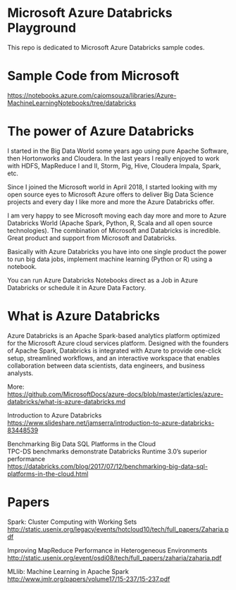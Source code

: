 # Microsoft Azure Databricks Playground

This repo is dedicated to Microsoft Azure Databricks sample codes.

# Sample Code from Microsoft
https://notebooks.azure.com/caiomsouza/libraries/Azure-MachineLearningNotebooks/tree/databricks

# The power of Azure Databricks

I started in the Big Data World some years ago using pure Apache Software, then Hortonworks and Cloudera. In the last years I really enjoyed to work with HDFS, MapReduce I and II, Storm, Pig, Hive, Cloudera Impala, Spark, etc. 

Since I joined the Microsoft world in April 2018, I started looking with my open source eyes to Microsoft Azure offers to deliver Big Data Science projects and every day I like more and more the Azure Databricks offer. 

I am very happy to see Microsoft moving each day more and more to Azure Databricks World (Apache Spark, Python, R, Scala and all open source technologies). The combination of Microsoft and Databricks is incredible. Great product and support from Microsoft and Databricks.

Basically with Azure Databricks you have into one single product the power to run big data jobs, implement machine learning (Python or R) using a notebook.

You can run Azure Databricks Notebooks direct as a Job in Azure Databricks or schedule it in Azure Data Factory.

# What is Azure Databricks
Azure Databricks is an Apache Spark-based analytics platform optimized for the Microsoft Azure cloud services platform. Designed with the founders of Apache Spark, Databricks is integrated with Azure to provide one-click setup, streamlined workflows, and an interactive workspace that enables collaboration between data scientists, data engineers, and business analysts.

More: <BR>
https://github.com/MicrosoftDocs/azure-docs/blob/master/articles/azure-databricks/what-is-azure-databricks.md

Introduction to Azure Databricks <BR>
https://www.slideshare.net/jamserra/introduction-to-azure-databricks-83448539 <BR>
  
Benchmarking Big Data SQL Platforms in the Cloud <BR>
TPC-DS benchmarks demonstrate Databricks Runtime 3.0’s superior performance  <BR>
https://databricks.com/blog/2017/07/12/benchmarking-big-data-sql-platforms-in-the-cloud.html  <BR>


# Papers

Spark: Cluster Computing with Working Sets <BR>
http://static.usenix.org/legacy/events/hotcloud10/tech/full_papers/Zaharia.pdf <BR>

Improving MapReduce Performance in Heterogeneous Environments <BR> 
http://static.usenix.org/event/osdi08/tech/full_papers/zaharia/zaharia.pdf <BR>

MLlib: Machine Learning in Apache Spark <BR>
http://www.jmlr.org/papers/volume17/15-237/15-237.pdf <BR>


